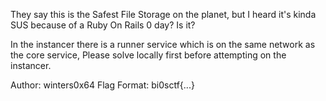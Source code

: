 They say this is the Safest File Storage on the planet, but I heard it's kinda SUS because of a Ruby On Rails 0 day? Is it?

In the instancer there is a runner service which is on the same network as the core service, Please solve locally first before attempting on the instancer.

Author: winters0x64
Flag Format:
bi0sctf{...}
